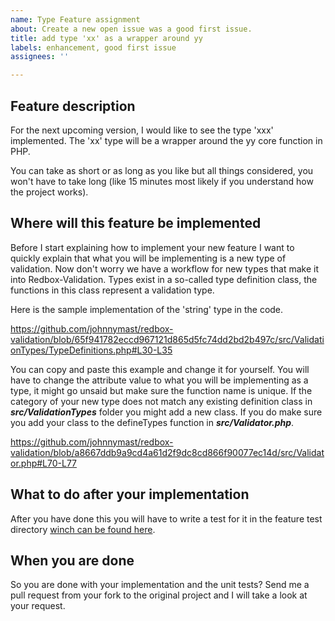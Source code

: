 ```yaml
---
name: Type Feature assignment
about: Create a new open issue was a good first issue.
title: add type 'xx' as a wrapper around yy
labels: enhancement, good first issue
assignees: ''

---
```


## Feature description

For the next upcoming version, I would like to see the type 'xxx' implemented. The 'xx' type will be a wrapper around the yy core function in PHP. 

You can take as short or as long as you like but all things considered, you won't have to take long (like 15 minutes most likely if you understand how the project works).

## Where will this feature be implemented

Before I start explaining how to implement your new feature I want to quickly explain that what you will be implementing is a new type of validation. Now don't worry we have a workflow for new types that make it into Redbox-Validation. Types exist in a so-called type definition class, the functions in this class represent a validation type.

Here is the sample implementation of the 'string' type in the code.

https://github.com/johnnymast/redbox-validation/blob/65f941782eccd967121d865d5fc74dd2bd2b497c/src/ValidationTypes/TypeDefinitions.php#L30-L35

You can copy and paste this example and change it for yourself. You will have to change the attribute value to what you will be implementing as a type, it might go unsaid but make sure the function name is unique. If the category of your new type does not match any existing definition class in ***src/ValidationTypes*** folder you might add a new class. If you do make sure you add your class to the defineTypes function in ***src/Validator.php***.

https://github.com/johnnymast/redbox-validation/blob/a8667ddb9a9cd4a61d2f9dc8cd866f90077ec14d/src/Validator.php#L70-L77

## What to do after your implementation 

After you have done this you will have to write a test for it in the feature test directory [winch can be found here](https://github.com/johnnymast/redbox-validation/tree/master/tests/Feature). 

## When you are done

So you are done with your implementation and the unit tests? Send me a pull request from your fork to the original project and I will take a look at your request.
